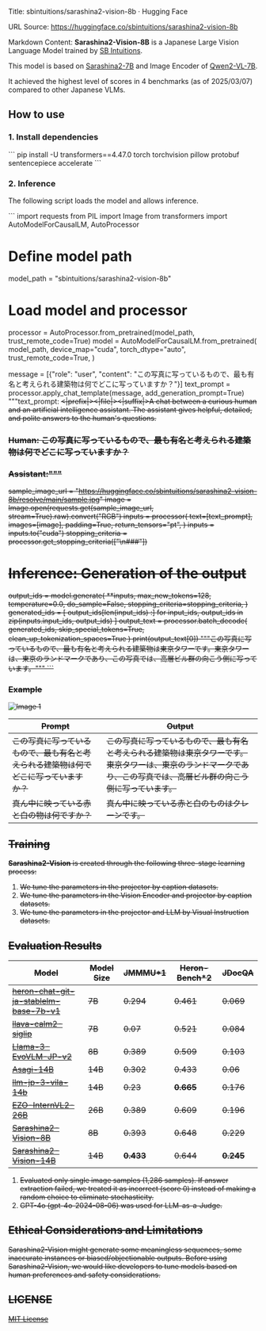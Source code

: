 Title: sbintuitions/sarashina2-vision-8b · Hugging Face

URL Source: https://huggingface.co/sbintuitions/sarashina2-vision-8b

Markdown Content:
**Sarashina2-Vision-8B** is a Japanese Large Vision Language Model trained by [SB Intuitions](https://www.sbintuitions.co.jp/).

This model is based on [Sarashina2-7B](https://huggingface.co/sbintuitions/sarashina2-7b) and Image Encoder of [Qwen2-VL-7B](https://huggingface.co/Qwen/Qwen2-VL-7B).

It achieved the highest level of scores in 4 benchmarks (as of 2025/03/07) compared to other Japanese VLMs.

[](https://huggingface.co/sbintuitions/sarashina2-vision-8b#how-to-use) How to use
----------------------------------------------------------------------------------

### [](https://huggingface.co/sbintuitions/sarashina2-vision-8b#1-install-dependencies) 1. Install dependencies

\`\`\`
pip install -U transformers==4.47.0 torch torchvision pillow protobuf sentencepiece accelerate
\`\`\`

### [](https://huggingface.co/sbintuitions/sarashina2-vision-8b#2-inference) 2. Inference

The following script loads the model and allows inference.

\`\`\`
import requests
from PIL import Image
from transformers import AutoModelForCausalLM, AutoProcessor

# Define model path
model_path = "sbintuitions/sarashina2-vision-8b"

# Load model and processor
processor = AutoProcessor.from_pretrained(model_path, trust_remote_code=True)
model = AutoModelForCausalLM.from_pretrained(
    model_path,
    device_map="cuda",
    torch_dtype="auto",
    trust_remote_code=True,
)

message = [{"role": "user", "content": "この写真に写っているもので、最も有名と考えられる建築物は何でどこに写っていますか？"}]
text_prompt = processor.apply_chat_template(message, add_generation_prompt=True)
"""text_prompt: <s><|prefix|><|file|><|suffix|>A chat between a curious human and an artificial intelligence assistant. The assistant gives helpful, detailed, and polite answers to the human's questions.

### Human: この写真に写っているもので、最も有名と考えられる建築物は何でどこに写っていますか？
### Assistant:"""

sample_image_url = "https://huggingface.co/sbintuitions/sarashina2-vision-8b/resolve/main/sample.jpg"
image = Image.open(requests.get(sample_image_url, stream=True).raw).convert("RGB")
inputs = processor(
    text=[text_prompt],
    images=[image],
    padding=True,
    return_tensors="pt",
)
inputs = inputs.to("cuda")
stopping_criteria = processor.get_stopping_criteria(["\n###"])

# Inference: Generation of the output
output_ids = model.generate(
    **inputs,
    max_new_tokens=128,
    temperature=0.0,
    do_sample=False,
    stopping_criteria=stopping_criteria,
)
generated_ids = [
    output_ids[len(input_ids) :] for input_ids, output_ids in zip(inputs.input_ids, output_ids)
]
output_text = processor.batch_decode(
    generated_ids, skip_special_tokens=True, clean_up_tokenization_spaces=True
)
print(output_text[0])
"""この写真に写っているもので、最も有名と考えられる建築物は東京タワーです。東京タワーは、東京のランドマークであり、この写真では、高層ビル群の向こう側に写っています。"""
\`\`\`

### [](https://huggingface.co/sbintuitions/sarashina2-vision-8b#example) Example

![Image 1](https://huggingface.co/sbintuitions/sarashina2-vision-8b/resolve/main/sample.jpg)

| Prompt | Output |
| --- | --- |
| この写真に写っているもので、最も有名と考えられる建築物は何でどこに写っていますか？ | この写真に写っているもので、最も有名と考えられる建築物は東京タワーです。東京タワーは、東京のランドマークであり、この写真では、高層ビル群の向こう側に写っています。 |
| 真ん中に映っている赤と白の物は何ですか？ | 真ん中に映っている赤と白のものはクレーンです。 |

[](https://huggingface.co/sbintuitions/sarashina2-vision-8b#training) Training
------------------------------------------------------------------------------

**Sarashina2-Vision** is created through the following three-stage learning process:

1.   We tune the parameters in the projector by caption datasets.
2.   We tune the parameters in the Vision Encoder and projector by caption datasets.
3.   We tune the parameters in the projector and LLM by Visual Instruction datasets.

[](https://huggingface.co/sbintuitions/sarashina2-vision-8b#evaluation-results) Evaluation Results
--------------------------------------------------------------------------------------------------

| Model | Model Size | JMMMU*1 | Heron-Bench*2 | JDocQA |
| --- | --- | --- | --- | --- |
| [heron-chat-git-ja-stablelm-base-7b-v1](https://huggingface.co/turing-motors/heron-chat-git-ja-stablelm-base-7b-v1) | 7B | 0.294 | 0.461 | 0.069 |
| [llava-calm2-siglip](https://huggingface.co/cyberagent/llava-calm2-siglip) | 7B | 0.07 | 0.521 | 0.084 |
| [Llama-3-EvoVLM-JP-v2](https://huggingface.co/SakanaAI/Llama-3-EvoVLM-JP-v2) | 8B | 0.389 | 0.509 | 0.103 |
| [Asagi-14B](https://huggingface.co/MIL-UT/Asagi-14B) | 14B | 0.302 | 0.433 | 0.06 |
| [llm-jp-3-vila-14b](https://huggingface.co/llm-jp/llm-jp-3-vila-14b) | 14B | 0.23 | **0.665** | 0.176 |
| [EZO-InternVL2-26B](https://huggingface.co/AXCXEPT/EZO-InternVL2-26B) | 26B | 0.389 | 0.609 | 0.196 |
| [Sarashina2-Vision-8B](https://huggingface.co/sbintuitions/sarashina2-vision-8b) | 8B | 0.393 | 0.648 | 0.229 |
| [Sarashina2-Vision-14B](https://huggingface.co/sbintuitions/sarashina2-vision-14b) | 14B | **0.433** | 0.644 | **0.245** |

1.   Evaluated only single image samples (1,286 samples). If answer extraction failed, we treated it as incorrect (score 0) instead of making a random choice to eliminate stochasticity.
2.   GPT-4o (gpt-4o-2024-08-06) was used for LLM-as-a-Judge.

[](https://huggingface.co/sbintuitions/sarashina2-vision-8b#ethical-considerations-and-limitations) Ethical Considerations and Limitations
------------------------------------------------------------------------------------------------------------------------------------------

Sarashina2-Vision might generate some meaningless sequences, some inaccurate instances or biased/objectionable outputs. Before using Sarashina2-Vision, we would like developers to tune models based on human preferences and safety considerations.

[](https://huggingface.co/sbintuitions/sarashina2-vision-8b#license) LICENSE
----------------------------------------------------------------------------

[MIT License](https://huggingface.co/sbintuitions/sarashina2-vision-8b/blob/main/LICENSE)
